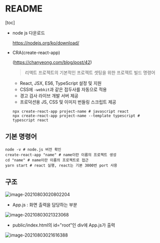 # README

[toc]

- node js 다운로드

  https://nodejs.org/ko/download/

- CRA(create-react-app)

  (https://chanyeong.com/blog/post/42)

  > 리액트 프로젝트의 기본적인 프로젝트 셋팅을 위한 프로젝트 빌드 명령어

  - React, JSX, ES6, TypeScript 설정 및 지원
  - CSS에 `-webkit`과 같은 접두사를 자동으로 적용
  - 경고 검사 라이브 개발 서버 제공
  - 프로덕션용 JS, CSS 및 이미지 번들링 스크립트 제공

  ```
  npx create-react-app project-name # javascript react
  npx create-react-app project-name --template typescript # typescript react
  ```

  

## 기본 명령어

```
node -v # node.js 버전 확인
create-react-app "name" # name이란 이름의 프로젝트 생성
cd "name" # name이란 이름의 프로젝트로 접근
yarn start # react 실행, react는 기본 3000번 port 사용
```



## 구조

![image-20210803020802204](C:\Users\multicampus\AppData\Roaming\Typora\typora-user-images\image-20210803020802204.png)

- App.js : 화면 출력을 담당하는 부분

![image-20210803021323068](C:\Users\multicampus\AppData\Roaming\Typora\typora-user-images\image-20210803021323068.png)

- public/index.html의 id="root"인 div에 App.js가 출력

![image-20210803021616388](C:\Users\multicampus\AppData\Roaming\Typora\typora-user-images\image-20210803021616388.png)

